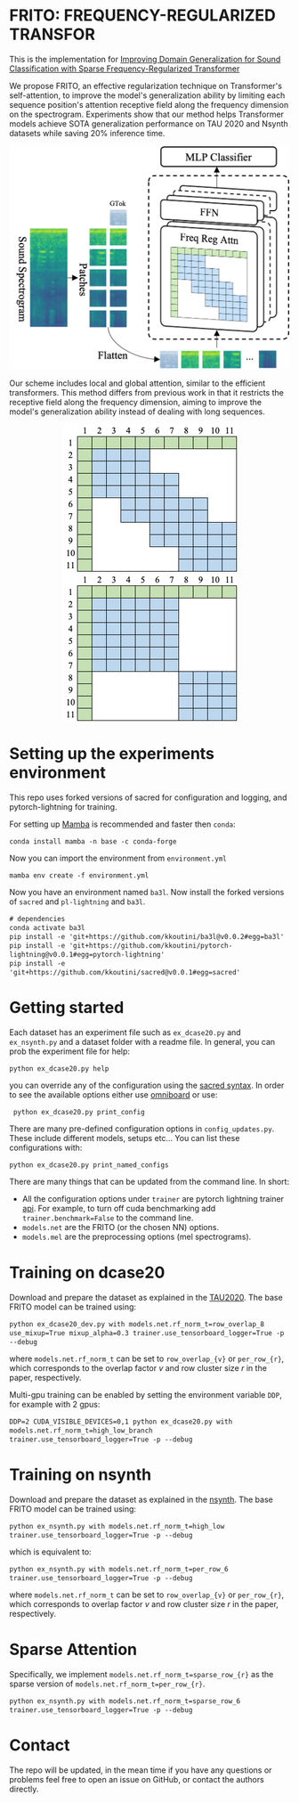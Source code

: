 # FRITO: FREQUENCY-REGULARIZED TRANSFOR

This is the implementation for [Improving Domain Generalization for Sound Classification with Sparse Frequency-Regularized Transformer]()

We propose FRITO, an effective regularization technique on Transformer's self-attention, to improve the model's generalization ability by limiting each sequence position's attention receptive field along the frequency dimension on the spectrogram. Experiments show that our method helps Transformer models achieve SOTA generalization performance on TAU 2020 and Nsynth datasets while saving 20% inference time.

<p align="center">
  <img src="figs/method.png" width="600">
</p>

Our scheme includes local and global attention, similar to the efficient transformers. This method differs from previous work in that it restricts the receptive field along the frequency dimension, aiming to improve the model's generalization ability instead of dealing with long sequences.

<p align="center">
  <img src="figs/attn1.png"> <img src="figs/attn2.png">
</p>

# Setting up the experiments environment
This repo uses forked versions of sacred for configuration and logging, and pytorch-lightning for training.

For setting up [Mamba](https://github.com/mamba-org/mamba) is recommended and faster then `conda`:

```shell
conda install mamba -n base -c conda-forge
```
Now you can import the environment from `environment.yml`
```shell
mamba env create -f environment.yml
```
Now you have an environment named `ba3l`. Now install the forked versions of `sacred` and `pl-lightning` and `ba3l`.
```shell
# dependencies
conda activate ba3l
pip install -e 'git+https://github.com/kkoutini/ba3l@v0.0.2#egg=ba3l'
pip install -e 'git+https://github.com/kkoutini/pytorch-lightning@v0.0.1#egg=pytorch-lightning'
pip install -e 'git+https://github.com/kkoutini/sacred@v0.0.1#egg=sacred' 
```

# Getting started 
Each dataset has an experiment file such as `ex_dcase20.py` and `ex_nsynth.py` and a dataset folder with a readme file.
In general, you can prob the experiment file for help:
```shell
python ex_dcase20.py help
```

you can override any of the configuration using the [sacred syntax](https://sacred.readthedocs.io/en/stable/command_line.html).
In order to see the available options either use [omniboard](https://github.com/vivekratnavel/omniboard) or use:
```shell
 python ex_dcase20.py print_config
 ```
There are many pre-defined configuration options in `config_updates.py`. These include different models, setups etc...
You can list these configurations with: 
```shell
python ex_dcase20.py print_named_configs
```
There are many things that can be updated from the command line.
In short:
 - All the configuration options under `trainer` are pytorch lightning trainer [api](https://pytorch-lightning.readthedocs.io/en/1.4.1/common/trainer.html#trainer-class-api). For example, to turn off cuda benchmarking add `trainer.benchmark=False` to the command line. 
 - `models.net` are the FRITO (or the chosen NN) options.
 - `models.mel` are the preprocessing options (mel spectrograms).

# Training on dcase20
Download and prepare the dataset as explained in the [TAU2020](https://dcase.community/challenge2020/index).
The base FRITO model can be trained using:
```shell
python ex_dcase20_dev.py with models.net.rf_norm_t=row_overlap_8 use_mixup=True mixup_alpha=0.3 trainer.use_tensorboard_logger=True -p --debug
```
where `models.net.rf_norm_t` can be set to `row_overlap_{v}` or `per_row_{r}`, which corresponds to the overlap factor $v$ and row cluster size $r$ in the paper, respectively.

Multi-gpu training can be enabled by setting the environment variable `DDP`, for example with 2 gpus:

```shell
DDP=2 CUDA_VISIBLE_DEVICES=0,1 python ex_dcase20.py with models.net.rf_norm_t=high_low_branch trainer.use_tensorboard_logger=True -p --debug
```

# Training on nsynth
Download and prepare the dataset as explained in the [nsynth]([https://dcase.community/challenge2020/index](https://magenta.tensorflow.org/datasets/nsynth)).
The base FRITO model can be trained using:

```shell
python ex_nsynth.py with models.net.rf_norm_t=high_low trainer.use_tensorboard_logger=True -p --debug
```

which is equivalent to:

```shell
python ex_nsynth.py with models.net.rf_norm_t=per_row_6 trainer.use_tensorboard_logger=True -p --debug
```

where `models.net.rf_norm_t` can be set to `row_overlap_{v}` or `per_row_{r}`, which corresponds to overlap factor $v$ and row cluster size $r$ in the paper, respectively.

# Sparse Attention
Specifically, we implement `models.net.rf_norm_t=sparse_row_{r}` as the sparse version of `models.net.rf_norm_t=per_row_{r}`.
```shell
python ex_nsynth.py with models.net.rf_norm_t=sparse_row_6 trainer.use_tensorboard_logger=True -p --debug
```

# Contact
The repo will be updated, in the mean time if you have any questions or problems feel free to open an issue on GitHub, or contact the authors directly.

